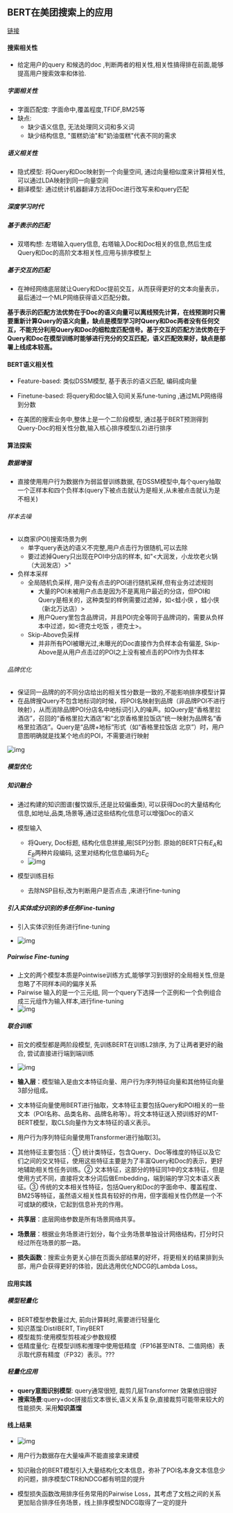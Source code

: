 ## BERT在美团搜索上的应用

[链接](https://tech.meituan.com/2020/07/09/bert-in-meituan-search.html)

#### 搜索相关性

- 给定用户的query 和候选的doc ,判断两者的相关性,相关性搞得排在前面,能够提高用户搜索效率和体验.

##### 字面相关性

- 字面匹配度: 字面命中,覆盖程度,TFIDF,BM25等
- 缺点: 
  - 缺少语义信息, 无法处理同义词和多义词
  - 缺少结构信息, "蛋糕奶油"和"奶油蛋糕"代表不同的需求

##### 语义相关性

- 隐式模型: 将Query和Doc映射到一个向量空间, 通过向量相似度来计算相关性, 可以通过LDA映射到同一向量空间
- 翻译模型: 通过统计机器翻译方法将Doc进行改写来和query匹配

##### 深度学习时代

##### 	基于表示的匹配	

-  双塔构想: 左塔输入query信息, 右塔输入Doc和Doc相关的信息,然后生成Query和Doc的高阶文本相关性,应用与排序模型上 

  ##### 基于交互的匹配

- 在神经网络底层就让Query和Doc提前交互，从而获得更好的文本向量表示，最后通过一个MLP网络获得语义匹配分数。

**基于表示的匹配方法优势在于Doc的语义向量可以离线预先计算，在线预测时只需要重新计算Query的语义向量，缺点是模型学习时Query和Doc两者没有任何交互，不能充分利用Query和Doc的细粒度匹配信号。基于交互的匹配方法优势在于Query和Doc在模型训练时能够进行充分的交互匹配，语义匹配效果好，缺点是部署上线成本较高。**

#### BERT语义相关性

- Feature-based: 类似DSSM模型, 基于表示的语义匹配, 编码成向量
- Finetune-based: 将query和doc输入句间关系fune-tuning ,通过MLP网络得到分数 

- 在美团的搜索业务中,整体上是一个二阶段模型, 通过基于BERT预测得到Query-Doc的相关性分数,输入核心排序模型(L2)进行排序

#### 算法探索

##### 数据增强

- 直接使用用户行为数据作为弱监督训练数据, 在DSSM模型中,每个query抽取一个正样本和四个负样本(query下被点击就认为是相关,从未被点击就认为是不相关)

###### 样本去噪

- 以商家(POI)搜索场景为例
  - 单字query表达的语义不完整,用户点击行为很随机,可以去除
  - 要过滤掉Query只出现在POI中分店的样本, 如"<大润发，小龙坎老火锅（大润发店）>"
- 负样本采样
  - 全局随机负采样, 用户没有点击的POI进行随机采样,但有业务过滤规则
    - 大量的POI未被用户点击是因为不是离用户最近的分店，但POI和Query是相关的，这种类型的样例需要过滤掉，如<蛙小侠 ，蛙小侠（新北万达店）>
    - 用户Query里包含品牌词，并且POI完全等同于品牌词的，需要从负样本中过滤，如<德克士吃饭 ，德克士>。
  - Skip-Above负采样
    - 并非所有POI被曝光过,未曝光的Doc直接作为负样本会有偏差, Skip-Above是从用户点击过的POI之上没有被点击的POI作为负样本

###### 品牌优化

- 保证同一品牌的的不同分店给出的相关性分数是一致的,不能影响排序模型计算
- 在品牌搜Query不包含地标词的时候，将POI名映射到品牌（非品牌POI不进行映射），从而消除品牌POI分店名中地标词引入的噪声。如Query是“香格里拉酒店”，召回的“香格里拉大酒店”和“北京香格里拉饭店”统一映射为品牌名“香格里拉酒店”。Query是“品牌+地标”形式（如“香格里拉饭店 北京”）时，用户意图明确就是找某个地点的POI，不需要进行映射

![img](https://p0.meituan.net/travelcube/66afcacfef98743952fa8befa82695c8140125.png)

##### 模型优化

##### 知识融合

- 通过构建的知识图谱(餐饮娱乐,还是比较偏垂类), 可以获得Doc的大量结构化信息,如地址,品类,场景等,通过这些结构化信息可以增强Doc的语义

- 模型输入
  - 将Query, Doc标题, 结构化信息拼接,用[SEP]分割. 原始的BERT只有$E_A$和$E_B$两种片段编码, 这里对结构化信息编码为$E_C$
  - ![img](https://p0.meituan.net/travelcube/af2a6102e46958b4301770dcb47a560643892.png)
- 模型训练目标
  - 去除NSP目标,改为判断用户是否点击 ,来进行fine-tuning

##### 引入实体成分识别的多任务Fine-tuning

- 引入实体识别任务进行fine-tuning

- ![img](https://p1.meituan.net/travelcube/18a1eab0d9b87abb38582ec5de38f743244650.png)

##### Pairwise Fine-tuning

- 上文的两个模型本质是Pointwise训练方式,能够学习到很好的全局相关性,但是忽略了不同样本间的偏序关系
- Pairwise 输入的是一个三元组, 同一个query下选择一个正例和一个负例组合成三元组作为输入样本,进行fine-tuning
- ![img](https://p1.meituan.net/travelcube/1aabd116bab390b493bdfdddb1fa7306168547.png)

##### 联合训练

- 前文的模型都是两阶段模型, 先训练BERT在训练L2排序, 为了让两者更好的融合, 尝试直接进行端到端训练
- ![img](https://p0.meituan.net/travelcube/55041ac3629136a0876291e43545ecd072335.png)

- **输入层**：模型输入是由文本特征向量、用户行为序列特征向量和其他特征向量3部分组成。
- 文本特征向量使用BERT进行抽取，文本特征主要包括Query和POI相关的一些文本（POI名称、品类名称、品牌名称等）。将文本特征送入预训练好的MT-BERT模型，取CLS向量作为文本特征的语义表示。
- 用户行为序列特征向量使用Transformer进行抽取[3]。
- 其他特征主要包括：① 统计类特征，包含Query、Doc等维度的特征以及它们之间的交叉特征，使用这些特征主要是为了丰富Query和Doc的表示，更好地辅助相关性任务训练。② 文本特征，这部分的特征同1中的文本特征，但是使用方式不同，直接将文本分词后做Embedding，端到端的学习文本语义表征。③ 传统的文本相关性特征，包括Query和Doc的字面命中、覆盖程度、BM25等特征，虽然语义相关性具有较好的作用，但字面相关性仍然是一个不可或缺的模块，它起到信息补充的作用。
- **共享层**：底层网络参数是所有场景网络共享。
- **场景层**：根据业务场景进行划分，每个业务场景单独设计网络结构，打分时只经过所在场景的那一路。
- **损失函数**：搜索业务更关心排在页面头部结果的好坏，将更相关的结果排到头部，用户会获得更好的体验，因此选用优化NDCG的Lambda Loss。

#### 应用实践

##### 模型轻量化

- BERT模型参数量过大, 前向计算耗时,需要进行轻量化
- 知识蒸馏:DistilBERT, TinyBERT
- 模型裁剪:使用模型剪枝减少参数规模
- 低精度量化: 在模型训练和推理中使用低精度（FP16甚至INT8、二值网络）表示取代原有精度（FP32）表示。???

##### 轻量化应用

- **query意图识别模型**: query通常很短, 裁剪几层Transformer 效果依旧很好
- **搜索场景**:query+doc拼接后文本很长,语义关系复杂,直接裁剪可能带来较大的性能损失. 采用**知识蒸馏**

#### 线上结果

- ![img](https://p0.meituan.net/travelcube/989237423ad321ef198c6e54078b4f4224237.png)

- 用户行为数据存在大量噪声不能直接拿来建模
- 知识融合的BERT模型引入大量结构化文本信息，弥补了POI名本身文本信息少的问题，排序模型CTR和NDCG都有明显的提升
- 模型损失函数改用排序任务常用的Pairwise Loss，其考虑了文档之间的关系更加贴合排序任务场景，线上排序模型NDCG取得了一定的提升